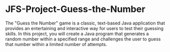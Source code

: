 # JFS-Project-Guess-the-Number
The "Guess the Number" game is a classic, text-based Java application that provides an entertaining and interactive way for users to test their guessing skills. In this project, you will create a Java program that generates a random number within a specified range and challenges the user to guess that number within a limited number of attempts.
